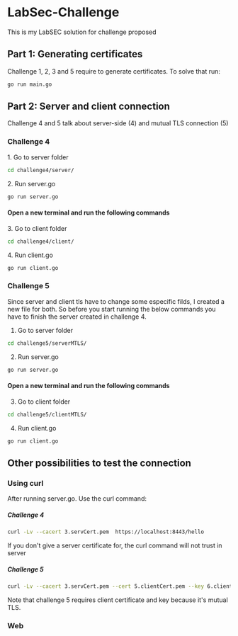 # LabSec-Challenge


<p> This is my LabSEC solution for challenge proposed</p>


## Part 1: Generating certificates
<p> Challenge 1, 2, 3 and 5 require to generate certificates. To solve that run: </p>


```bash
go run main.go 
```

## Part 2: Server and client connection

<p>
<p> Challenge 4 and 5 talk about server-side (4) and mutual TLS connection (5) </p>

### Challenge 4

<p>1. Go to server folder</p>

```bash
cd challenge4/server/
```
<p>2. Run server.go</p>

```bash
go run server.go
```
#### Open a new terminal and run the following commands


<p>3. Go to client folder</p>

```bash
cd challenge4/client/
```

<p>4. Run client.go</p>

```bash
go run client.go
```

### Challenge 5
Since server and client tls have to change some especific filds, I created a new file for both.
So before you start running the below commands you have to finish the server created in challenge 4.

1. Go to server folder
```bash
cd challenge5/serverMTLS/
```

2. Run server.go

```bash
go run server.go
```

#### Open a new terminal and run the following commands

3. Go to client folder

```bash
cd challenge5/clientMTLS/
```

4. Run client.go

```bash
go run client.go
```

## Other possibilities to test the connection

### Using curl
After running server.go. Use the curl command:

##### Challenge 4

```bash
curl -Lv --cacert 3.servCert.pem  https://localhost:8443/hello
```
If you don't give a server certificate for, the curl command will not trust in server

##### Challenge 5

```bash 
curl -Lv --cacert 3.servCert.pem --cert 5.clientCert.pem --key 6.clientKey.pem  https://localhost:8443/hello
```

<p>Note that challenge 5 requires client certificate and key because it's mutual TLS.</p>


### Web


